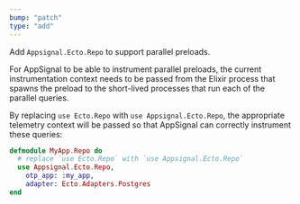 ```yaml
---
bump: "patch"
type: "add"
---
```


Add `Appsignal.Ecto.Repo` to support parallel preloads.

For AppSignal to be able to instrument parallel preloads, the current instrumentation context needs to be passed from the Elixir process that spawns the preload to the short-lived processes that run each of the parallel queries.

By replacing `use Ecto.Repo` with `use Appsignal.Ecto.Repo`, the appropriate telemetry context will be passed so that AppSignal can correctly instrument these queries:

```elixir
defmodule MyApp.Repo do
  # replace `use Ecto.Repo` with `use Appsignal.Ecto.Repo`
  use Appsignal.Ecto.Repo,
    otp_app: :my_app,
    adapter: Ecto.Adapters.Postgres
end
```
